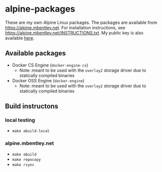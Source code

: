 alpine-packages
===============

These are my own Alpine Linux packages.  The packages are available from https://alpine.mbentley.net.  For installation instructions, see https://alpine.mbentley.net/INSTRUCTIONS.txt.  My public key is also available [here](mbentley@mbentley.net-5865c989.rsa.pub).

## Available packages
  * Docker CS Engine (`docker-engine-cs`)
    * Note: meant to be used with the `overlay2` storage driver due to statically compiled binaries
  * Docker OSS Engine (`docker-engine`)
    * Note: meant to be used with the `overlay2` storage driver due to statically compiled binaries

## Build instructons

### local testing
  * `make abuild-local`

### alpine.mbentley.net
  * `make abuild`
  * `make repocopy`
  * `make rsync`
